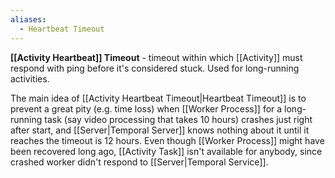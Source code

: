 ```yaml
---
aliases:
  - Heartbeat Timeout
---
```

**[[Activity Heartbeat]] Timeout** - timeout within which [[Activity]] must respond with ping before it's considered stuck. Used for long-running activities.

The main idea of [[Activity Heartbeat Timeout|Heartbeat Timeout]] is to prevent a great pity (e.g. time loss) when [[Worker Process]] for a long-running task (say video processing that takes 10 hours) crashes just right after start, and [[Server|Temporal Server]] knows nothing about it until it reaches the timeout is 12 hours. Even though [[Worker Process]] might have been recovered long ago, [[Activity Task]] isn't available for anybody, since crashed worker didn't respond to [[Server|Temporal Service]].